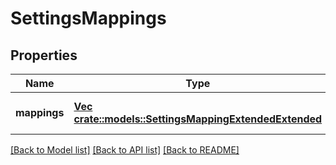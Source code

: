 # SettingsMappings

## Properties
Name | Type | Description | Notes
------------ | ------------- | ------------- | -------------
**mappings** | [**Vec <crate::models::SettingsMappingExtendedExtended>**](SettingsMappingExtendedExtended.md) |  | [optional] [default to null]

[[Back to Model list]](../README.md#documentation-for-models) [[Back to API list]](../README.md#documentation-for-api-endpoints) [[Back to README]](../README.md)


